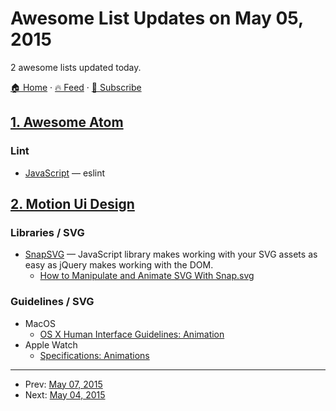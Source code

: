 # Awesome List Updates on May 05, 2015

2 awesome lists updated today.

[🏠 Home](/README.md) · [🔥 Feed](https://test.trackawesomelist.com/feed.xml) · [📮 Subscribe](https://trackawesomelist.us17.list-manage.com/subscribe?u=d2f0117aa829c83a63ec63c2f&id=36a103854c)



## [1. Awesome Atom](/content/mehcode/awesome-atom/README.md)

### Lint

*   [JavaScript](https://atom.io/packages/linter-eslint) — eslint

## [2. Motion Ui Design](/content/fliptheweb/motion-ui-design/README.md)

### Libraries / SVG

*   [SnapSVG](http://snapsvg.io/) — JavaScript library makes working with your SVG assets as easy as jQuery makes working with the DOM.
    *   [How to Manipulate and Animate SVG With Snap.svg](http://webdesign.tutsplus.com/articles/how-to-manipulate-and-animate-svg-with-snapsvg--cms-21323)

### Guidelines / SVG

*   MacOS
    *   [OS X Human Interface Guidelines: Animation](https://developer.apple.com/library/mac/documentation/UserExperience/Conceptual/OSXHIGuidelines/Animation.html#//apple_ref/doc/uid/20000957-CH11-SW1)
*   Apple Watch
    *   [Specifications: Animations](https://developer.apple.com/watch/human-interface-guidelines/specifications/#animations)

---

- Prev: [May 07, 2015](/content/2015/05/07/README.md)
- Next: [May 04, 2015](/content/2015/05/04/README.md)